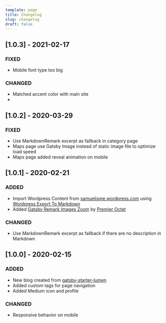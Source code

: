 ```yaml
---
template: page
title: Changelog
slug: changelog
draft: false
---
```


## [1.0.3] - 2021-02-17

### FIXED

- Mobile font type too big

### CHANGED

- Matched accent color with main site
-

## [1.0.2] - 2020-03-29

### FIXED

- Use MarkdownRemark excerpt as fallback in category page
- Maps page use Gatsby Image instead of static image file to optimize load speed
- Maps page added reveal animation on mobile

## [1.0.1] - 2020-02-21

### ADDED

- Import Wordpress Content from [samuelisme.wordpress.com](https://www.samuelisme.wordpress.com) using [Wordpress Export To Markdown](https://github.com/lonekorean/wordpress-export-to-markdown)
- Added [Gatsby Remark Images Zoom](https://github.com/premieroctet/gatsby-remark-images-zoom) by [Premier Octet](https://github.com/premieroctet)

### CHANGED

- Use MarkdownRemark excerpt as fallback if there are no description in Markdown

## [1.0.0] - 2020-02-15

### ADDED

- New blog created from [gatsby-starter-lumen](https://www.gatsbyjs.org/starters/alxshelepenok/gatsby-starter-lumen/)
- Added custom tags for page navigation
- Added Medium icon and profile

### CHANGED

- Responsive behavior on mobile
